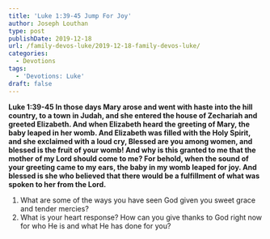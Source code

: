 ```yaml
---
title: 'Luke 1:39-45 Jump For Joy'
author: Joseph Louthan
type: post
publishDate: 2019-12-18
url: /family-devos-luke/2019-12-18-family-devos-luke/
categories:
  - Devotions
tags:
  - 'Devotions: Luke'
draft: false
---
```


**Luke 1:39-45 In those days Mary arose and went with haste into the hill country, to a town in Judah,  and she entered the house of Zechariah and greeted Elizabeth.  And when Elizabeth heard the greeting of Mary, the baby leaped in her womb. And Elizabeth was filled with the Holy Spirit,  and she exclaimed with a loud cry, Blessed are you among women, and blessed is the fruit of your womb!  And why is this granted to me that the mother of my Lord should come to me?  For behold, when the sound of your greeting came to my ears, the baby in my womb leaped for joy.  And blessed is she who believed that there would be a fulfillment of what was spoken to her from the Lord.**

1. What are some of the ways you have seen God given you sweet grace and tender mercies?
2. What is your heart response? How can you give thanks to God right now for who He is and what He has done for you?